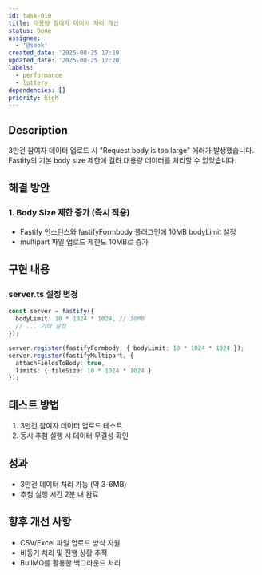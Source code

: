 ```yaml
---
id: task-010
title: 대용량 참여자 데이터 처리 개선
status: Done
assignee:
  - '@seok'
created_date: '2025-08-25 17:19'
updated_date: '2025-08-25 17:20'
labels:
  - performance
  - lottery
dependencies: []
priority: high
---
```


## Description
3만건 참여자 데이터 업로드 시 "Request body is too large" 에러가 발생했습니다. Fastify의 기본 body size 제한에 걸려 대용량 데이터를 처리할 수 없었습니다.

## 해결 방안

### 1. Body Size 제한 증가 (즉시 적용)
- Fastify 인스턴스와 fastifyFormbody 플러그인에 10MB bodyLimit 설정
- multipart 파일 업로드 제한도 10MB로 증가

## 구현 내용

### server.ts 설정 변경
```typescript
const server = fastify({
  bodyLimit: 10 * 1024 * 1024, // 10MB
  // ... 기타 설정
});

server.register(fastifyFormbody, { bodyLimit: 10 * 1024 * 1024 });
server.register(fastifyMultipart, {
  attachFieldsToBody: true,
  limits: { fileSize: 10 * 1024 * 1024 }
});
```

## 테스트 방법
1. 3만건 참여자 데이터 업로드 테스트
2. 동시 추첨 실행 시 데이터 무결성 확인

## 성과
- 3만건 데이터 처리 가능 (약 3-6MB)
- 추첨 실행 시간 2분 내 완료

## 향후 개선 사항
- CSV/Excel 파일 업로드 방식 지원
- 비동기 처리 및 진행 상황 추적
- BullMQ를 활용한 백그라운드 처리